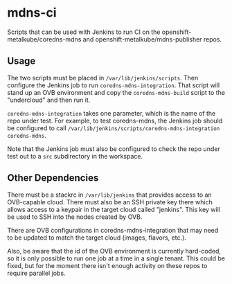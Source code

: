 # mdns-ci

Scripts that can be used with Jenkins to run CI on the openshift-metalkube/coredns-mdns
and openshift-metalkube/mdns-publisher repos.

## Usage

The two scripts must be placed in `/var/lib/jenkins/scripts`. Then configure the Jenkins
job to run `coredns-mdns-integration`. That script will stand up an OVB environment and
copy the `coredns-mdns-build` script to the "undercloud" and then run it.

`coredns-mdns-integration` takes one parameter, which is the name of the repo under
test. For example, to test coredns-mdns, the Jenkins job should be configured to call
`/var/lib/jenkins/scripts/coredns-mdns-integration coredns-mdns`.

Note that the Jenkins job must also be configured to check the repo under test out
to a `src` subdirectory in the workspace.

## Other Dependencies

There must be a stackrc in `/var/lib/jenkins` that provides access to an OVB-capable
cloud. There must also be an SSH private key there which allows access to a keypair
in the target cloud called "jenkins". This key will be used to SSH into the nodes
created by OVB.

There are OVB configurations in coredns-mdns-integration that may need to be updated
to match the target cloud (images, flavors, etc.).

Also, be aware that the id of the OVB environment is currently hard-coded, so it is
only possible to run one job at a time in a single tenant. This could be fixed, but
for the moment there isn't enough activity on these repos to require parallel jobs.
